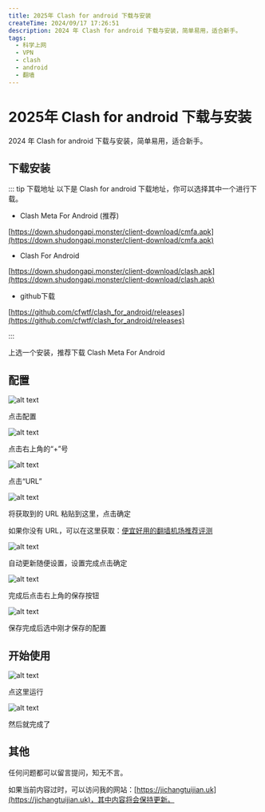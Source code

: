 ```yaml
---
title: 2025年 Clash for android 下载与安装
createTime: 2024/09/17 17:26:51
description: 2024 年 Clash for android 下载与安装，简单易用，适合新手。
tags:
  - 科学上网
  - VPN
  - clash
  - android
  - 翻墙
---
```

# 2025年 Clash for android 下载与安装
2024 年 Clash for android 下载与安装，简单易用，适合新手。

<!-- more -->

## 下载安装

::: tip 下载地址
以下是 Clash for android 下载地址，你可以选择其中一个进行下载。

- Clash Meta For Android (推荐)

[https://down.shudongapi.monster/client-download/cmfa.apk](https://down.shudongapi.monster/client-download/cmfa.apk)

- Clash For Android

[https://down.shudongapi.monster/client-download/clash.apk](https://down.shudongapi.monster/client-download/clash.apk)

- github下载

[https://github.com/cfwtf/clash_for_android/releases](https://github.com/cfwtf/clash_for_android/releases)

:::

上选一个安装，推荐下载 Clash Meta For Android

## 配置

![alt text](images/Android手机使用clash/image.png)

点击配置

![alt text](images/Android手机使用clash/image-1.png)

点击右上角的“+”号

![alt text](images/Android手机使用clash/image-2.png)

点击“URL”

![alt text](images/Android手机使用clash/image-3.png)

将获取到的 URL 粘贴到这里，点击确定

如果你没有 URL，可以在这里获取：[便宜好用的翻墙机场推荐评测](https://jichangtuijian.uk/vpn/vpn.html)

![alt text](images/Android手机使用clash/image-4.png)

自动更新随便设置，设置完成点击确定

![alt text](images/Android手机使用clash/image-5.png)

完成后点击右上角的保存按钮

![alt text](images/Android手机使用clash/image-6.png)

保存完成后选中刚才保存的配置

## 开始使用

![alt text](images/Android手机使用clash/image-7.png)

点这里运行

![alt text](images/Android手机使用clash/image-8.png)

然后就完成了

## 其他

任何问题都可以留言提问，知无不言。

如果当前内容过时，可以访问我的网站：[https://jichangtuijian.uk](https://jichangtuijian.uk)，其中内容将会保持更新。
